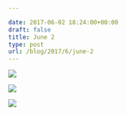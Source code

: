 ```yaml
---

date: 2017-06-02 18:24:00+00:00
draft: false
title: June 2
type: post
url: /blog/2017/6/june-2
---
```




  
   ![](/images/2017-06-02-20176june-2/IMG_1286.jpg)

  

  
   ![](/images/2017-06-02-20176june-2/IMG_1288.jpg)

  

  
   ![](/images/2017-06-02-20176june-2/IMG_1289.jpg)

  


